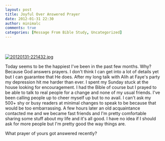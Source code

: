 ```yaml
---
layout: post
title: Joyful Over Answered Prayer
date: 2012-01-31 22:30
author: minimalc
comments: true
categories: [Message From Bible Study, Uncategorized]
---
```

<br /><br /><a href="http://minimalchanges.com/blog/wp-content/uploads/2012/01/20120131-221432.jpg"><img src="http://minimalchanges.com/blog/wp-content/uploads/2012/01/20120131-221432.jpg" alt="20120131-221432.jpg" class="alignnone size-full" /></a>

Today seems to be the happiest I've been in the past few months. Why? Because God answers prayers. I don't think I can get into a lot of details yet but I can guarantee that He does. After my long talk with Alih at Faye's party my depression hit me harder than ever. I spent my Sunday stuck at the house looking for encouragement. I had the Bible of course but I prayed to be able to talk to real people for a change and none of my usual friends. I've been calling people up to cheer myself up but to no avail. I can't ask my 500+ shy or busy readers at minimal changes to speak to be because that would be too embarrassing. A few hours later an old acquaintance contacted me and we became fast friends and I'm pretty comfortable sharing some stuff about my life and it's all good. I have no idea if I should ask for more people but I'm pretty good the way things are. 

What prayer of yours got answered recently?
